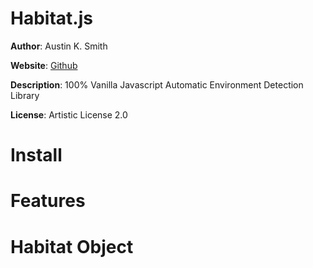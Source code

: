 # Habitat.js

**Author**: Austin K. Smith

**Website**: [Github](https://github.com/austinksmith/Habitat.js)

**Description**: 100% Vanilla Javascript Automatic Environment Detection Library

**License**: Artistic License 2.0

# Install


# Features


# Habitat Object


